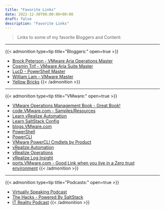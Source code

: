 ```yaml
---
title: "Favorite Links"
date: 2022-12-30T00:00:00+00:00
draft: false
description: "Favorite Links"
---
```


>Links to some of my favorite Bloggers and Content:

---

{{< admonition type=tip title="Bloggers:" open=true >}}
* [Brock Peterson - VMware Aria Operations Master](https://www.brockpeterson.com)
* [Cosmin Trif - VMware Aria Suite Master](https://cosmin.gq/)
* [LucD - PowerShell Master](https://www.lucd.info)
* [William Lam - VMware Master](https://williamlam.com)
* [Yellow Bricks](https://www.yellow-bricks.com)
{{< /admonition >}}

---

{{< admonition type=tip title="VMware:" open=true >}}
* [VMware Operations Management Book - Great Book!](https://www.vmwareopsguide.com/)
* [code.VMware.com - Samples/Resources](https://code.vmware.com)
* [Learn vRealize Automation](https://learnvrealizeautomation.github.io)
* [Learn SaltStack Config](https://learnsaltstackconfig.github.io/)
* [blogs.VMware.com](https://blogs.vmware.com)
* [PowerShell](https://docs.microsoft.com/en-us/powershell/)
* [PowerCLI](https://www.vmware.com/support/developer/PowerCLI/)
* [VMware PowerCLI Cmdlets by Product](https://developer.vmware.com/docs/powercli/latest/products/)
* [vRealize Automation](https://www.vmware.com/products/vrealize-automation.html)
* [vRealize Operations](https://www.vmware.com/products/vrealize-operations.html)
* [vRealize Log Insight](https://www.vmware.com/products/vrealize-log-insight.html)
* [ports.VMware.com - Good Link when you live in a Zero trust environment](https://ports.vmware.com)
{{< /admonition >}}

---

{{< admonition type=tip title="Podcasts:" open=true >}}
* [Virtually Speaking Podcast](https://www.vspeakingpodcast.com)
* [The Hacks - Powered By SaltStack](https://saltproject.io/the-hacks/episodes/)
* [IT Reality Podcast](https://itr-it-reality.zencast.website/episodes/21)
{{< /admonition >}}
